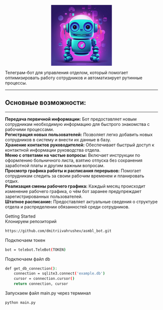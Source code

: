 <img src="png/image.jpg" alt="Asmblbot" width="200" height="200" style="display: block; margin-left: auto; margin-right: auto;">

Телеграм-бот для управления отделом, который помогает оптимизировать работу сотрудников и автоматизирует рутинные процессы.
***
Основные возможности:
--
***
**Передача первичной информации:** Бот предоставляет новым сотрудникам необходимую информацию для быстрого знакомства с рабочими процессами.  
**Регистрация новых пользователей:** Позволяет легко добавить новых сотрудников в систему и внести их данные в базу.  
**Хранение контактов руководителей:** Обеспечивает быстрый доступ к контактной информации руководства отдела.  
**Меню с ответами на частые вопросы:** Включает инструкции по оформлению больничного листа, взятию отпуска без сохранения заработной платы и другим важным вопросам.  
**Просмотр графика работы и расписания перерывов:** Помогает сотрудникам следить за своим рабочим временем и планировать отдых.  
**Реализация смены рабочего графика:** Каждый месяц происходит изменение рабочего графика, о чём бот заранее предупреждает зарегистрированных пользователей.  
**Штатное расписание:** Предоставляет актуальные сведения о структуре отдела и распределении обязанностей среди сотрудников. 

Getting Started  
Клонируем репозиторий
~~~bash
https://github.com/dmitriivahrushev/asmbl_bot.git
~~~  
Подключаем токен
~~~bash
bot = telebot.TeleBot(TOKEN)
~~~
Подключаем файл db
~~~bash
def get_db_connection():
    connection = sqlite3.connect('example.db')
    cursor = connection.cursor()
    return connection, cursor
~~~
Запускаем файл main.py через терминал
~~~bash
python main.py
~~~

